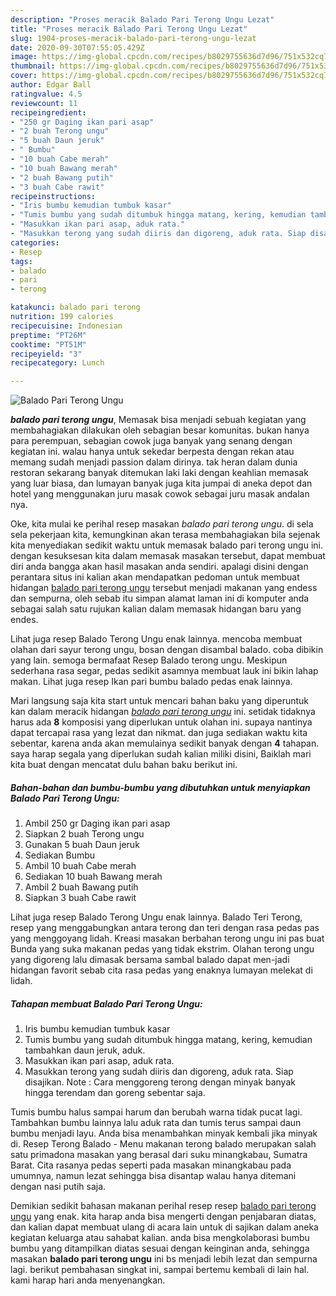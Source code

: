 ```yaml
---
description: "Proses meracik Balado Pari Terong Ungu Lezat"
title: "Proses meracik Balado Pari Terong Ungu Lezat"
slug: 1904-proses-meracik-balado-pari-terong-ungu-lezat
date: 2020-09-30T07:55:05.429Z
image: https://img-global.cpcdn.com/recipes/b8029755636d7d96/751x532cq70/balado-pari-terong-ungu-foto-resep-utama.jpg
thumbnail: https://img-global.cpcdn.com/recipes/b8029755636d7d96/751x532cq70/balado-pari-terong-ungu-foto-resep-utama.jpg
cover: https://img-global.cpcdn.com/recipes/b8029755636d7d96/751x532cq70/balado-pari-terong-ungu-foto-resep-utama.jpg
author: Edgar Ball
ratingvalue: 4.5
reviewcount: 11
recipeingredient:
- "250 gr Daging ikan pari asap"
- "2 buah Terong ungu"
- "5 buah Daun jeruk"
- " Bumbu"
- "10 buah Cabe merah"
- "10 buah Bawang merah"
- "2 buah Bawang putih"
- "3 buah Cabe rawit"
recipeinstructions:
- "Iris bumbu kemudian tumbuk kasar"
- "Tumis bumbu yang sudah ditumbuk hingga matang, kering, kemudian tambahkan daun jeruk, aduk."
- "Masukkan ikan pari asap, aduk rata."
- "Masukkan terong yang sudah diiris dan digoreng, aduk rata. Siap disajikan. Note : Cara menggoreng terong dengan minyak banyak hingga terendam dan goreng sebentar saja."
categories:
- Resep
tags:
- balado
- pari
- terong

katakunci: balado pari terong 
nutrition: 199 calories
recipecuisine: Indonesian
preptime: "PT26M"
cooktime: "PT51M"
recipeyield: "3"
recipecategory: Lunch

---
```



![Balado Pari Terong Ungu](https://img-global.cpcdn.com/recipes/b8029755636d7d96/751x532cq70/balado-pari-terong-ungu-foto-resep-utama.jpg)

<b><i>balado pari terong ungu</i></b>, Memasak bisa menjadi sebuah kegiatan yang membahagiakan dilakukan oleh sebagian besar komunitas. bukan hanya para perempuan, sebagian cowok juga banyak yang senang dengan kegiatan ini. walau hanya untuk sekedar berpesta dengan rekan atau memang sudah menjadi passion dalam dirinya. tak heran dalam dunia restoran sekarang banyak ditemukan laki laki dengan keahlian memasak yang luar biasa, dan lumayan banyak juga kita jumpai di aneka depot dan hotel yang menggunakan juru masak cowok sebagai juru masak andalan nya.

Oke, kita mulai ke perihal resep masakan <i>balado pari terong ungu</i>. di sela sela pekerjaan kita, kemungkinan akan terasa membahagiakan bila sejenak kita menyediakan sedikit waktu untuk memasak balado pari terong ungu ini. dengan kesuksesan kita dalam memasak masakan tersebut, dapat membuat diri anda bangga akan hasil masakan anda sendiri. apalagi disini dengan perantara situs ini kalian akan mendapatkan pedoman untuk membuat hidangan <u>balado pari terong ungu</u> tersebut menjadi makanan yang endess dan sempurna, oleh sebab itu simpan alamat laman ini di komputer anda sebagai salah satu rujukan kalian dalam memasak hidangan baru yang endes.

Lihat juga resep Balado Terong Ungu enak lainnya. mencoba membuat olahan dari sayur terong ungu, bosan dengan disambal balado. coba dibikin yang lain. semoga bermafaat Resep Balado terong ungu. Meskipun sederhana rasa segar, pedas sedikit asamnya membuat lauk ini bikin lahap makan. Lihat juga resep Ikan pari bumbu balado pedas enak lainnya.


Mari langsung saja kita start untuk mencari bahan baku yang diperuntuk kan dalam meracik hidangan <u><i>balado pari terong ungu</i></u> ini. setidak tidaknya harus ada <b>8</b> komposisi yang diperlukan untuk olahan ini. supaya nantinya dapat tercapai rasa yang lezat dan nikmat. dan juga sediakan waktu kita sebentar, karena anda akan memulainya sedikit banyak dengan <b>4</b> tahapan. saya harap segala yang diperlukan sudah kalian miliki disini, Baiklah mari kita buat dengan mencatat dulu bahan baku berikut ini.

<!--inarticleads1-->

##### Bahan-bahan dan bumbu-bumbu yang dibutuhkan untuk menyiapkan Balado Pari Terong Ungu:

1. Ambil 250 gr Daging ikan pari asap
1. Siapkan 2 buah Terong ungu
1. Gunakan 5 buah Daun jeruk
1. Sediakan  Bumbu
1. Ambil 10 buah Cabe merah
1. Sediakan 10 buah Bawang merah
1. Ambil 2 buah Bawang putih
1. Siapkan 3 buah Cabe rawit


Lihat juga resep Balado Terong Ungu enak lainnya. Balado Teri Terong, resep yang menggabungkan antara terong dan teri dengan rasa pedas pas yang menggoyang lidah. Kreasi masakan berbahan terong ungu ini pas buat Bunda yang suka makanan pedas yang tidak ekstrim. Olahan terong ungu yang digoreng lalu dimasak bersama sambal balado dapat men-jadi hidangan favorit sebab cita rasa pedas yang enaknya lumayan melekat di lidah. 

<!--inarticleads2-->

##### Tahapan membuat Balado Pari Terong Ungu:

1. Iris bumbu kemudian tumbuk kasar
1. Tumis bumbu yang sudah ditumbuk hingga matang, kering, kemudian tambahkan daun jeruk, aduk.
1. Masukkan ikan pari asap, aduk rata.
1. Masukkan terong yang sudah diiris dan digoreng, aduk rata. Siap disajikan. Note : Cara menggoreng terong dengan minyak banyak hingga terendam dan goreng sebentar saja.


Tumis bumbu halus sampai harum dan berubah warna tidak pucat lagi. Tambahkan bumbu lainnya lalu aduk rata dan tumis terus sampai daun bumbu menjadi layu. Anda bisa menambahkan minyak kembali jika minyak di. Resep Terong Balado - Menu makanan terong balado merupakan salah satu primadona masakan yang berasal dari suku minangkabau, Sumatra Barat. Cita rasanya pedas seperti pada masakan minangkabau pada umumnya, namun lezat sehingga bisa disantap walau hanya ditemani dengan nasi putih saja. 

Demikian sedikit bahasan makanan perihal resep resep <u>balado pari terong ungu</u> yang enak. kita harap anda bisa mengerti dengan penjabaran diatas, dan kalian dapat membuat ulang di acara lain untuk di sajikan dalam aneka kegiatan keluarga atau sahabat kalian. anda bisa mengkolaborasi bumbu bumbu yang ditampilkan diatas sesuai dengan keinginan anda, sehingga masakan <b>balado pari terong ungu</b> ini bs menjadi lebih lezat dan sempurna lagi. berikut pembahasan singkat ini, sampai bertemu kembali di lain hal. kami harap hari anda menyenangkan.
